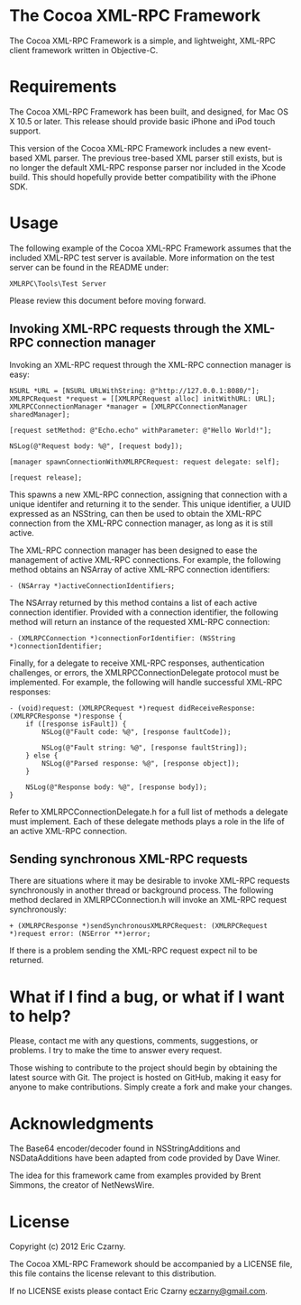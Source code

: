 # The Cocoa XML-RPC Framework

The Cocoa XML-RPC Framework is a simple, and lightweight, XML-RPC client framework written in Objective-C.

# Requirements

The Cocoa XML-RPC Framework has been built, and designed, for Mac OS X 10.5 or later. This release should provide basic iPhone and iPod touch support.

This version of the Cocoa XML-RPC Framework includes a new event-based XML parser. The previous tree-based XML parser still exists, but is no longer the default XML-RPC response parser nor included in the Xcode build. This should hopefully provide better compatibility with the iPhone SDK.

# Usage

The following example of the Cocoa XML-RPC Framework assumes that the included XML-RPC test server is available. More information on the test server can be found in the README under:

    XMLRPC\Tools\Test Server

Please review this document before moving forward.

## Invoking XML-RPC requests through the XML-RPC connection manager

Invoking an XML-RPC request through the XML-RPC connection manager is easy:

    NSURL *URL = [NSURL URLWithString: @"http://127.0.0.1:8080/"];	
    XMLRPCRequest *request = [[XMLRPCRequest alloc] initWithURL: URL];
    XMLRPCConnectionManager *manager = [XMLRPCConnectionManager sharedManager];

    [request setMethod: @"Echo.echo" withParameter: @"Hello World!"];

    NSLog(@"Request body: %@", [request body]);

    [manager spawnConnectionWithXMLRPCRequest: request delegate: self];

    [request release];

This spawns a new XML-RPC connection, assigning that connection with a unique identifer and returning it to the sender. This unique identifier, a UUID expressed as an NSString, can then be used to obtain the XML-RPC connection from the XML-RPC connection manager, as long as it is still active.

The XML-RPC connection manager has been designed to ease the management of active XML-RPC connections. For example, the following method obtains an NSArray of active XML-RPC connection identifiers:

    - (NSArray *)activeConnectionIdentifiers;

The NSArray returned by this method contains a list of each active connection identifier. Provided with a connection identifier, the following method will return an instance of the requested XML-RPC connection:

    - (XMLRPCConnection *)connectionForIdentifier: (NSString *)connectionIdentifier;

Finally, for a delegate to receive XML-RPC responses, authentication challenges, or errors, the XMLRPCConnectionDelegate protocol must be implemented. For example, the following will handle successful XML-RPC responses:

    - (void)request: (XMLRPCRequest *)request didReceiveResponse: (XMLRPCResponse *)response {
        if ([response isFault]) {
            NSLog(@"Fault code: %@", [response faultCode]);

            NSLog(@"Fault string: %@", [response faultString]);
        } else {
            NSLog(@"Parsed response: %@", [response object]);
        }

        NSLog(@"Response body: %@", [response body]);
    }

Refer to XMLRPCConnectionDelegate.h for a full list of methods a delegate must implement. Each of these delegate methods plays a role in the life of an active XML-RPC connection.

## Sending synchronous XML-RPC requests

There are situations where it may be desirable to invoke XML-RPC requests synchronously in another thread or background process. The following method declared in XMLRPCConnection.h will invoke an XML-RPC request synchronously:

    + (XMLRPCResponse *)sendSynchronousXMLRPCRequest: (XMLRPCRequest *)request error: (NSError **)error;

If there is a problem sending the XML-RPC request expect nil to be returned.

# What if I find a bug, or what if I want to help?

Please, contact me with any questions, comments, suggestions, or problems. I try to make the time to answer every request.

Those wishing to contribute to the project should begin by obtaining the latest source with Git. The project is hosted on GitHub, making it easy for anyone to make contributions. Simply create a fork and make your changes.

# Acknowledgments

The Base64 encoder/decoder found in NSStringAdditions and NSDataAdditions have been adapted from code provided by Dave Winer.

The idea for this framework came from examples provided by Brent Simmons, the creator of NetNewsWire.

# License

Copyright (c) 2012 Eric Czarny.

The Cocoa XML-RPC Framework should be accompanied by a LICENSE file, this file contains the license relevant to this distribution.

If no LICENSE exists please contact Eric Czarny <eczarny@gmail.com>.
